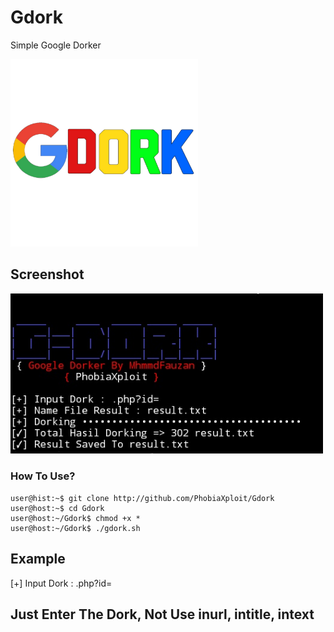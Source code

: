 # Gdork
Simple Google Dorker

<img src="img/gdork.png" width="300">


## Screenshot
<img src="img/screenshot.png" width="500">

### How To Use?
```
user@hist:~$ git clone http://github.com/PhobiaXploit/Gdork
user@host:~$ cd Gdork
user@host:~/Gdork$ chmod +x *
user@host:~/Gdork$ ./gdork.sh
```

## Example
[+] Input Dork : .php?id=

## Just Enter The Dork, Not Use inurl, intitle, intext
